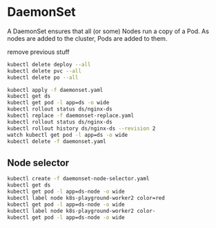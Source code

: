 # DaemonSet
A DaemonSet ensures that all (or some) Nodes run a copy of a Pod. As nodes are added to the cluster, Pods are added to them.

remove previous stuff
```sh
kubectl delete deploy --all
kubectl delete pvc --all
kubectl delete po --all
```

```sh
kubectl apply -f daemonset.yaml
kubectl get ds
kubectl get pod -l app=ds -o wide
kubectl rollout status ds/nginx-ds
kubectl replace -f daemonset-replace.yaml
kubectl rollout status ds/nginx-ds
kubectl rollout history ds/nginx-ds --revision 2
watch kubectl get pod -l app=ds -o wide
kubectl delete -f daemonset.yaml
```

## Node selector

```sh
kubectl create -f daemonset-node-selector.yaml
kubectl get ds
kubectl get pod -l app=ds-node -o wide
kubectl label node k8s-playground-worker2 color=red
kubectl get pod -l app=ds-node -o wide
kubectl label node k8s-playground-worker2 color-
kubectl get pod -l app=ds-node -o wide
```
